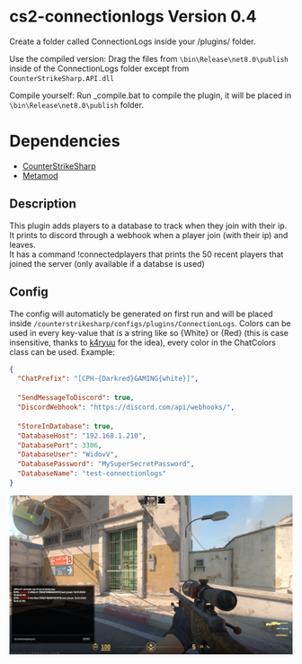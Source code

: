 # cs2-connectionlogs Version 0.4
 Create a folder called ConnectionLogs inside your /plugins/ folder.  
 
 Use the compiled version: Drag the files from `\bin\Release\net8.0\publish` inside of the ConnectionLogs folder except from `CounterStrikeSharp.API.dll`  
 
 Compile yourself: Run _compile.bat to compile the plugin, it will be placed in `\bin\Release\net8.0\publish` folder.

# Dependencies
- [CounterStrikeSharp](https://docs.cssharp.dev/)
- [Metamod](https://www.sourcemm.net/downloads.php/?branch=master)

## Description
This plugin adds players to a database to track when they join with their ip.  
It prints to discord through a webhook when a player join (with their ip) and leaves.  
It has a command !connectedplayers that prints the 50 recent players that joined the server (only available if a databse is used)

## Config
The config will automaticly be generated on first run and will be placed inside `/counterstrikesharp/configs/plugins/ConnectionLogs`.
Colors can be used in every key-value that is a string like so {White} or {Red} (this is case insensitive, thanks to [k4ryuu](https://github.com/K4ryuu) for the idea), every color in the ChatColors class can be used.
Example:
```json
{
  "ChatPrefix": "[CPH-{Darkred}GAMING{white}]",

  "SendMessageToDiscord": true,
  "DiscordWebhook": "https://discord.com/api/webhooks/",

  "StoreInDatabase": true,
  "DatabaseHost": "192.168.1.210",
  "DatabasePort": 3306,
  "DatabaseUser": "WidovV",
  "DatabasePassword": "MySuperSecretPassword",
  "DatabaseName": "test-connectionlogs"
}
```

![Alt text](image.png)

